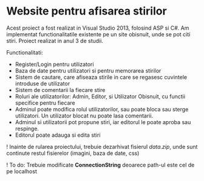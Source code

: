 # Website pentru afisarea stirilor

Acest proiect a fost realizat in Visual Studio 2013, folosind ASP si C#. Am implementat functionalitatile existente pe un site obisnuit, unde se pot citi stiri. Proiect realizat in anul 3 de studii.

Functionalitati:
- Register/Login pentru utilizatori
- Baza de date pentru utilizatori si pentru memorarea stirilor
- Sistem de cautare, care afiseaza stirile in care se regasesc cuvintele introduse de utilizator
- Sistem de comentarii la fiecare stire
- Roluri ale utilizatorilor: Admin, Editor, si Utilizator Obisnuit, cu functii specifice pentru fiecare
- Adminul poate modifica rolul utilizatorilor, sau poate bloca sau sterge utilizatori. Un utilizator blocat nu poate lasa comentarii.
- Adminul si utilizatorii pot propune stiri, iar editorul le poate aproba sau respinge.
- Editorul poate adauga si edita stiri

! Inainte de rularea proiectului, trebuie dezarhivat fisierul _data.zip_, unde sunt continute restul fisierelor (imagini, baza de date, css)

! To do: Trebuie modificate __ConnectionString__ deoarece path-ul este cel de pe localhost
